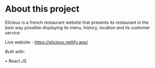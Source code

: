 # About this project

Elicieux is a french restaurant website that presents its restaurant in the best way possible displaying its menu, history, location and its customer service

Live website - https://elicieux.netlify.app/

Built with: 

• React JS

